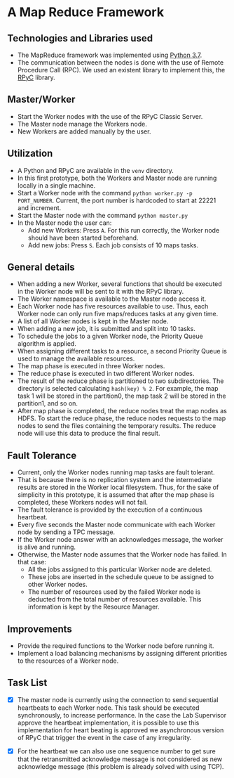 # A Map Reduce Framework

## Technologies and Libraries used

- The MapReduce framework was implemented using [Python 3.7](https://www.python.org/downloads/release/python-371/).
- The communication between the nodes is done with the use of Remote Procedure Call (RPC). We used an existent library to implement this, the [RPyC](https://rpyc.readthedocs.io/en/latest/install.html) library.

## Master/Worker

- Start the Worker nodes with the use of the RPyC Classic Server.
- The Master node manage the Workers node.
- New Workers are added manually by the user.

## Utilization

- A Python and RPyC are available in the `venv` directory.
- In this first prototype, both the Workers and Master node are running locally in a single machine.
- Start a Worker node with the command `python worker.py -p PORT_NUMBER`. Current, the port number is hardcoded to start at 22221 and increment. 
- Start the Master node with the command `python master.py`
- In the Master node the user can:
  - Add new Workers: Press `A`. For this run correctly, the Worker node should have been started beforehand.
  - Add new jobs: Press `S`. Each job consists of 10 maps tasks.

## General details

- When adding a new Worker, several functions that should be executed in the Worker node will be sent to it with the RPyC library. 
- The Worker namespace is available to the Master node access it.
- Each Worker node has five resources available to use. Thus, each Worker node can only run five maps/reduces tasks at any given time.
- A list of all Worker nodes is kept in the Master node.
- When adding a new job, it is submitted and split into 10 tasks.
- To schedule the jobs to a given Worker node, the Priority Queue algorithm is applied.
- When assigning different tasks to a resource, a second Priority Queue is used to manage the available resources.
- The map phase is executed in three Worker nodes.
- The reduce phase is executed in two different Worker nodes.
- The result of the reduce phase is partitioned to two subdirectories. The directory is selected calculating `hash(key) % 2`. For example, the map task 1 will be stored in the partition0, the map task 2 will be stored in the partition1, and so on.
- After map phase is completed, the reduce nodes treat the map nodes as HDFS. To start the reduce phase, the reduce nodes requests to the map nodes to send the files containing the temporary results. The reduce node will use this data to produce the final result.

## Fault Tolerance

- Current, only the Worker nodes running map tasks are fault tolerant.
- That is because there is no replication system and the intermediate results are stored in the Worker local filesystem. Thus, for the sake of simplicity in this prototype, it is assumed that after the map phase is completed, these Workers nodes will not fail.
- The fault tolerance is provided by the execution of a continuous heartbeat.
- Every five seconds the Master node communicate with each Worker node by sending a TPC message.
- If the Worker node answer with an acknowledges message, the worker is alive and running.
- Otherwise, the Master node assumes that the Worker node has failed. In that case:
  - All the jobs assigned to this particular Worker node are deleted.
  - These jobs are inserted in the schedule queue to be assigned to other Worker nodes.
  - The number of resources used by the failed Worker node is deducted from the total number of resources available. This information is kept by the Resource Manager.

## Improvements

- Provide the required functions to the Worker node before running it.
- Implement a load balancing mechanisms by assigning different priorities to the resources of a Worker node.

## Task List

- [x] The master node is currently using the connection to send sequential heartbeats to each Worker node. This task should be executed synchronously, to increase performance. In the case the Lab Supervisor approve the heartbeat implementation, it is possible to use this implementation for heart beating is approved we asynchronous version of RPyC that trigger the event in the case of any irregularity.

- [x] For the heartbeat we can also use one sequence number to get sure that the retransmitted acknowledge message is not considered as new acknowledge message (this problem is already solved with using TCP).